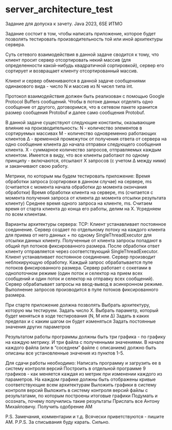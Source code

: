 # server_architecture_test

Задание для допуска к зачету.
Java 2023, 6SE ИТМО

Задание состоит в том, чтобы написать приложение, которое будет позволять тестировать производительность той или иной архитектуры сервера.

Суть сетевого взаимодействия в данной задаче сводится к тому, что клиент просит сервер отсортировать некий массив (для определенности какой-нибудь квадратичной сортировкой), сервер его сортирует и возвращает клиенту отсортированный массив.

Клиент и сервер обмениваются в данной задаче сообщениями одинакового вида - число N и массив из N чисел типа int.

Протокол взаимодействия должен быть реализован с помощью Google Protocol Buffers сообщений. Чтобы в потоке данных отделять одно сообщение от другого, договоримся, что в сетевом пакете хранится размер сообщения Protobuf и далее само сообщения Protobuf.

В данной задаче существуют следующие константы, оказывающие влияние на производительность:
N - количество элементов в сортируемых массивах
M - количество одновременно работающих клиентов
∆ - временной промежуток от получения ответа от сервера на одно сообщение клиента до начала отправки следующего сообщения клиента.
X - суммарное количество запросов, отправляемых каждым клиентом. Имеется в виду, что все клиенты работают по одному принципу - включаются, отсылают X запросов (с учетом ∆ между ними) и заканчивают свою работу.

Метрики, по которым мы будем тестировать приложение:
Время обработки запроса (сортировки в данном случае) на сервере, ms (считается с момента начала обработки до момента окончания обработки)
Время обработки клиента на сервере, ms (считается с момента получения запроса от клиента до момента отсылки результата клиенту)
Среднее время одного запроса на клиенте, ms. Считаем время от старта клиента до конца его работы, делим на X. Усредняем по всем клиентам.

Варианты архитектуры сервера:
TCP:
Клиент устанавливает постоянное соединение. Сервер создает по отдельному  потоку на каждого клиента для приема от него данных + по одному SingleThreadExecutor для отсылки данных клиенту. Полученные от клиента запросы попадают в общий пул потоков фиксированного размера. После обработки ответ клиенту отправляется через соответствующий SingleThreadExecutor.
Клиент устанавливает постоянное соединение. Сервер производит неблокирующую обработку. Каждый запрос обрабатывается пуле потоков фиксированного размера. Сервер работает с сокетами в однопоточном режиме (один поток и селектор на прием всех сообщений и один поток и селектор на отправку всех сообщений).
Сервер обрабатывает запросы на ввод-вывод в асинхронном режиме. Выполнение запросов производится в пуле потоков фиксированного размера.

При старте приложение должна позволять
Выбрать архитектуру, которую мы тестируем.
Задать число X.
Выбрать параметр, который будет меняться в ходе тестирования (N, M или ∆)
Задать в каких пределах и с каким шагом он будет изменяться
Задать постоянные значения других параметров

Результатом работы программы должны быть три графика - по графику на каждую метрику. И три файла с полученными значениями. В начале каждого файла (или в “соседнем” файле с описанием) должно быть описаны все установленные значения из пунктов 1-5.

Для сдачи работы необходимо:
Написать программу и загрузить ее в систему контроля версий
Построить в отдельной программе 9 графиков - как меняется каждая из метрик при изменении каждого из параметров. На каждом графике должны быть отображены кривые соответствующие всем архитектурам
Выложить графики в систему контроля версий
Выложить в систему контроля версий файлы с результатами, по которым построены итоговые графики
Подумать и осознать, почему получились такие результаты
Прислать все Антону Михайловичу.
Получить одобрение АМ

P.S. Замечания, комментарии и т.д. Всячески приветствуются - пишите АМ.
P.P.S. За списывания буду карать. Сильно.
